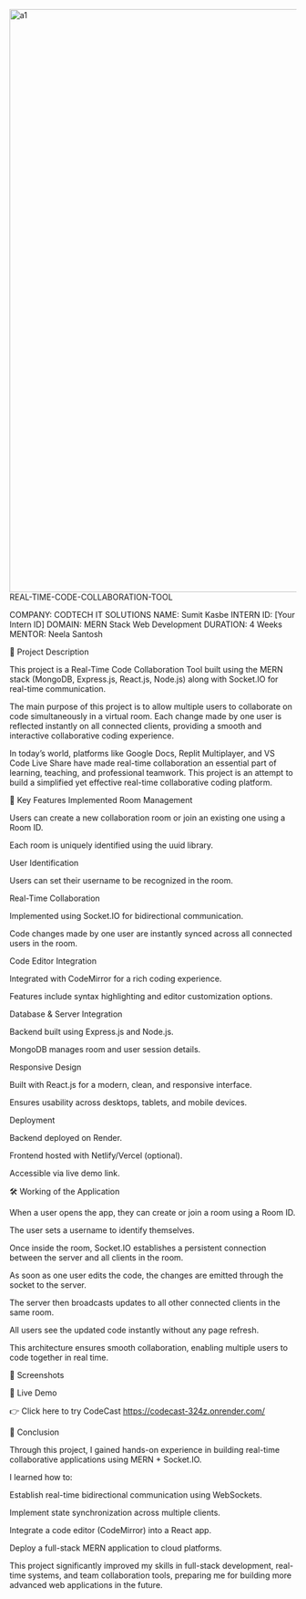 <img width="1920" height="1022" alt="a1" src="https://github.com/user-attachments/assets/76428fb7-0692-45e6-9c0e-3403208c3bc8" />REAL-TIME-CODE-COLLABORATION-TOOL

COMPANY: CODTECH IT SOLUTIONS
NAME: Sumit Kasbe
INTERN ID: [Your Intern ID]
DOMAIN: MERN Stack Web Development
DURATION: 4 Weeks
MENTOR: Neela Santosh

📌 Project Description

This project is a Real-Time Code Collaboration Tool built using the MERN stack (MongoDB, Express.js, React.js, Node.js) along with Socket.IO for real-time communication.

The main purpose of this project is to allow multiple users to collaborate on code simultaneously in a virtual room. Each change made by one user is reflected instantly on all connected clients, providing a smooth and interactive collaborative coding experience.

In today’s world, platforms like Google Docs, Replit Multiplayer, and VS Code Live Share have made real-time collaboration an essential part of learning, teaching, and professional teamwork. This project is an attempt to build a simplified yet effective real-time collaborative coding platform.

🔹 Key Features Implemented
Room Management

Users can create a new collaboration room or join an existing one using a Room ID.

Each room is uniquely identified using the uuid library.

User Identification

Users can set their username to be recognized in the room.

Real-Time Collaboration

Implemented using Socket.IO for bidirectional communication.

Code changes made by one user are instantly synced across all connected users in the room.

Code Editor Integration

Integrated with CodeMirror for a rich coding experience.

Features include syntax highlighting and editor customization options.

Database & Server Integration

Backend built using Express.js and Node.js.

MongoDB manages room and user session details.

Responsive Design

Built with React.js for a modern, clean, and responsive interface.

Ensures usability across desktops, tablets, and mobile devices.

Deployment

Backend deployed on Render.

Frontend hosted with Netlify/Vercel (optional).

Accessible via live demo link.

🛠️ Working of the Application

When a user opens the app, they can create or join a room using a Room ID.

The user sets a username to identify themselves.

Once inside the room, Socket.IO establishes a persistent connection between the server and all clients in the room.

As soon as one user edits the code, the changes are emitted through the socket to the server.

The server then broadcasts updates to all other connected clients in the same room.

All users see the updated code instantly without any page refresh.

This architecture ensures smooth collaboration, enabling multiple users to code together in real time.

📸 Screenshots

🚀 Live Demo

👉 Click here to try CodeCast
https://codecast-324z.onrender.com/

📌 Conclusion

Through this project, I gained hands-on experience in building real-time collaborative applications using MERN + Socket.IO.

I learned how to:

Establish real-time bidirectional communication using WebSockets.

Implement state synchronization across multiple clients.

Integrate a code editor (CodeMirror) into a React app.

Deploy a full-stack MERN application to cloud platforms.

This project significantly improved my skills in full-stack development, real-time systems, and team collaboration tools, preparing me for building more advanced web applications in the future.
